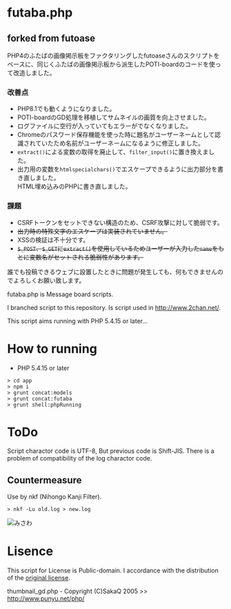 # futaba.php

## forked from futoase

PHP4のふたばの画像掲示板をファクタリングしたfutoaseさんのスクリプトをベースに、同じくふたばの画像掲示板から派生したPOTI-boardのコードを使って改造しました。

### 改善点
- PHP8.1でも動くようになりました。
- POTI-boardのGD処理を移植してサムネイルの画質を向上させました。
- ログファイルに空行が入っていてもエラーがでなくなりました。
- Chromeのパスワード保存機能を使った時に題名がユーザーネームとして認識されていたため名前がユーザーネームになるように修正しました。
- `extract()`による変数の取得を廃止して、`filter_input()`に置き換えました。
- 出力用の変数を`htmlspecialchars()`でエスケープできるように出力部分を書き直しました。  
HTML埋め込みのPHPに書き直しました。

### 課題
- CSRFトークンをセットできない構造のため、CSRF攻撃に対して脆弱です。
- ~~出力時の特殊文字のエスケープは実装されていません。~~  
- XSSの検証は不十分です。
- ~~`$_POST`、`$_GET`に`extract()`を使用しているためユーザーが入力した`name`をもとに変数名がセットされる脆弱性があります。~~  

誰でも投稿できるウェブに設置したときに問題が発生しても、何もできませんのでよろしくお願い致します。  

futaba.php is Message board scripts.  

I branched script to this repository.
Is script used in http://www.2chan.net/.

This script aims running with PHP 5.4.15 or later...

# How to running
- PHP 5.4.15 or later
```
> cd app
> npm i
> grunt concat:models
> grunt concat:futaba
> grunt shell:phpRunning
```

# ToDo

Script charactor code is UTF-8, But previous code is Shift-JIS. 
There is a problem of compatibility of the log charactor code.

## Countermeasure

Use by nkf (Nihongo Kanji Filter).

```
> nkf -Lu old.log > new.log
```
![みさわ](http://jigokuno.img.jugem.jp/20090928_1487687.gif)

# Lisence

This script for License is Public-domain.
I accordance with the distribution of the [original license](http://www.2chan.net/script/).

thumbnail_gd.php - Copyright (C)SakaQ 2005 >> http://www.punyu.net/php/
